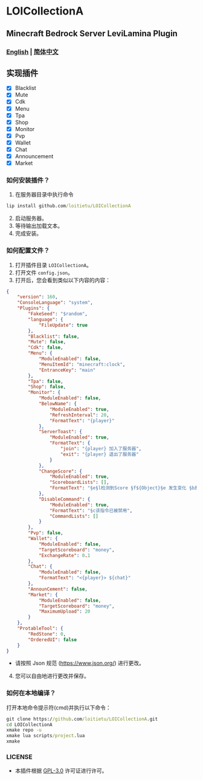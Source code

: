 # LOICollectionA
## Minecraft Bedrock Server LeviLamina Plugin

### [English](README.md) | [简体中文](README.zh.md)

## 实现插件
- [x] Blacklist
- [x] Mute
- [x] Cdk
- [x] Menu
- [x] Tpa
- [x] Shop
- [x] Monitor
- [x] Pvp
- [x] Wallet
- [x] Chat
- [x] Announcement
- [x] Market

### 如何安装插件？
1. 在服务器目录中执行命令
```cmd
lip install github.com/loitietu/LOICollectionA
```
2. 启动服务器。
3. 等待输出加载文本。
4. 完成安装。

### 如何配置文件？
1. 打开插件目录 `LOICollectionA`。
2. 打开文件 `config.json`。
3. 打开后，您会看到类似以下内容的内容：
```json
{
    "version": 160,
    "ConsoleLanguage": "system",
    "Plugins": {
        "FakeSeed": "$random",
        "language": {
            "FileUpdate": true
        },
        "Blacklist": false,
        "Mute": false, 
        "Cdk": false,
        "Menu": {
            "ModuleEnabled": false,
            "MenuItemId": "minecraft:clock",
            "EntranceKey": "main"
        },
        "Tpa": false,
        "Shop": false,
        "Monitor": {
            "ModuleEnabled": false,
            "BelowName": {
                "ModuleEnabled": true,
                "RefreshInterval": 20,
                "FormatText": "{player}"
            },
            "ServerToast": {
                "ModuleEnabled": true,
                "FormatText": {
                    "join": "{player} 加入了服务器",
                    "exit": "{player} 退出了服务器"
                }
            },
            "ChangeScore": {
                "ModuleEnabled": true,
                "ScoreboardLists": [],
                "FormatText": "§e§l检测到Score §f${Object}§e 发生变化 §b原值: §f${OriMoney} §a更改: §f${SetMoney} §e现值: §f${GetMoney}"
            },
            "DisableCommand": {
                "ModuleEnabled": true,
                "FormatText": "§c该指令已被禁用",
                "CommandLists": []
            }
        },
        "Pvp": false,
        "Wallet": {
            "ModuleEnabled": false,
            "TargetScoreboard": "money",
            "ExchangeRate": 0.1 
        },
        "Chat": {
            "ModuleEnabled": false,
            "FormatText": "<{player}> ${chat}" 
        },
        "AnnounCement": false,
        "Market": {
            "ModuleEnabled": false,
            "TargetScoreboard": "money",
            "MaximumUpload": 20
        }
    },
    "ProtableTool": {
        "RedStone": 0,
        "OrderedUI": false
    }
}
```
- 请按照 Json 规范 (https://www.json.org/) 进行更改。
4. 您可以自由地进行更改并保存。

### 如何在本地编译？
打开本地命令提示符(cmd)并执行以下命令：
```cmd
git clone https://github.com/loitietu/LOICollectionA.git
cd LOICollectionA
xmake repo -u
xmake lua scripts/project.lua
xmake
```

### LICENSE
- 本插件根据 [GPL-3.0](LICENSE) 许可证进行许可。